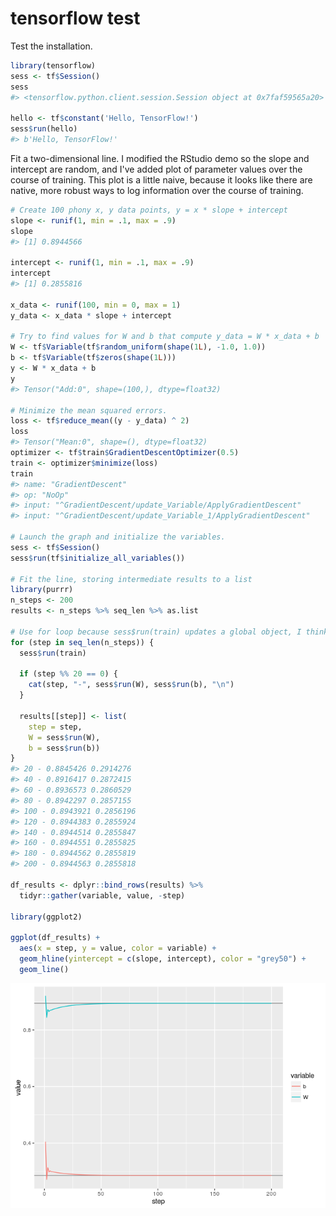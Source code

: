 tensorflow test
================

Test the installation.

``` r
library(tensorflow)
sess <- tf$Session()
sess
#> <tensorflow.python.client.session.Session object at 0x7faf59565a20>

hello <- tf$constant('Hello, TensorFlow!')
sess$run(hello)
#> b'Hello, TensorFlow!'
```

Fit a two-dimensional line. I modified the RStudio demo so the slope and intercept are random, and I've added plot of parameter values over the course of training. This plot is a little naive, because it looks like there are native, more robust ways to log information over the course of training.

``` r
# Create 100 phony x, y data points, y = x * slope + intercept
slope <- runif(1, min = .1, max = .9)
slope
#> [1] 0.8944566

intercept <- runif(1, min = .1, max = .9)
intercept
#> [1] 0.2855816

x_data <- runif(100, min = 0, max = 1)
y_data <- x_data * slope + intercept

# Try to find values for W and b that compute y_data = W * x_data + b
W <- tf$Variable(tf$random_uniform(shape(1L), -1.0, 1.0))
b <- tf$Variable(tf$zeros(shape(1L)))
y <- W * x_data + b
y
#> Tensor("Add:0", shape=(100,), dtype=float32)

# Minimize the mean squared errors.
loss <- tf$reduce_mean((y - y_data) ^ 2)
loss
#> Tensor("Mean:0", shape=(), dtype=float32)
optimizer <- tf$train$GradientDescentOptimizer(0.5)
train <- optimizer$minimize(loss)
train
#> name: "GradientDescent"
#> op: "NoOp"
#> input: "^GradientDescent/update_Variable/ApplyGradientDescent"
#> input: "^GradientDescent/update_Variable_1/ApplyGradientDescent"

# Launch the graph and initialize the variables.
sess <- tf$Session()
sess$run(tf$initialize_all_variables())

# Fit the line, storing intermediate results to a list
library(purrr)
n_steps <- 200
results <- n_steps %>% seq_len %>% as.list

# Use for loop because sess$run(train) updates a global object, I think.
for (step in seq_len(n_steps)) {
  sess$run(train)
  
  if (step %% 20 == 0) { 
    cat(step, "-", sess$run(W), sess$run(b), "\n")
  }
  
  results[[step]] <- list(
    step = step, 
    W = sess$run(W),
    b = sess$run(b))
}
#> 20 - 0.8845426 0.2914276 
#> 40 - 0.8916417 0.2872415 
#> 60 - 0.8936573 0.2860529 
#> 80 - 0.8942297 0.2857155 
#> 100 - 0.8943921 0.2856196 
#> 120 - 0.8944383 0.2855924 
#> 140 - 0.8944514 0.2855847 
#> 160 - 0.8944551 0.2855825 
#> 180 - 0.8944562 0.2855819 
#> 200 - 0.8944563 0.2855818

df_results <- dplyr::bind_rows(results) %>% 
  tidyr::gather(variable, value, -step)

library(ggplot2)

ggplot(df_results) + 
  aes(x = step, y = value, color = variable) + 
  geom_hline(yintercept = c(slope, intercept), color = "grey50") +
  geom_line()
```

![](tf_test_files/figure-markdown_github/unnamed-chunk-2-1.png)
